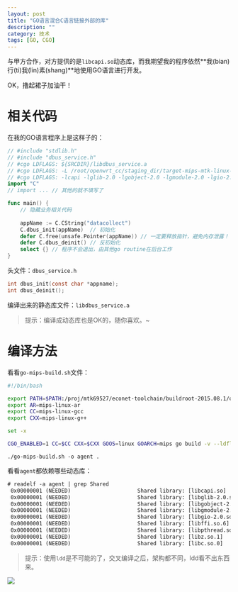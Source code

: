```yaml
---
layout: post
title: "GO语言混合C语言链接外部的库"
description: ""
category: 技术
tags: [GO, CGO]
---
```


与甲方合作，对方提供的是`libcapi.so`动态库，而我期望我的程序依然**我(bian)行(ti)我(lin)素(shang)**地使用GO语言进行开发。

OK，撸起裙子加油干！

<!-- more -->

# 相关代码

在我的GO语言程序上是这样子的：

```go
// #include "stdlib.h"
// #include "dbus_service.h"
// #cgo LDFLAGS: ${SRCDIR}/libdbus_service.a
// #cgo LDFLAGS: -L /root/openwrt_cc/staging_dir/target-mips-mtk-linux-uclibc/usr/lib
// #cgo LDFLAGS: -lcapi -lglib-2.0 -lgobject-2.0 -lgmodule-2.0 -lgio-2.0 -lffi -lpthread -lz
import "C"
// import ... // 其他的就不填写了

func main() {
	// 隐藏业务相关代码
	
	appName := C.CString("datacollect")
	C.dbus_init(appName)  // 初始化
	defer C.free(unsafe.Pointer(appName)) // 一定要释放指针，避免内存泄露！
	defer C.dbus_deinit() // 反初始化
	select {} // 程序不会退出，由其他go routine在后台工作
}
```

头文件：`dbus_service.h`

```c
int dbus_init(const char *appname);
int dbus_deinit();
```

编译出来的静态库文件：`libdbus_service.a`

> 提示：编译成动态库也是OK的，随你喜欢。~

# 编译方法

看看`go-mips-build.sh`文件：

```sh
#!/bin/bash

export PATH=$PATH:/proj/mtk69527/econet-toolchain/buildroot-2015.08.1/output/host/usr/bin
export AR=mips-linux-ar
export CC=mips-linux-gcc
export CXX=mips-linux-g++

set -x

CGO_ENABLED=1 CC=$CC CXX=$CXX GOOS=linux GOARCH=mips go build -v --ldflags '-linkmode external' "$@"
```

`./go-mips-build.sh -o agent .`

看看`agent`都依赖哪些动态库：

```txt
# readelf -a agent | grep Shared
 0x00000001 (NEEDED)                     Shared library: [libcapi.so]
 0x00000001 (NEEDED)                     Shared library: [libglib-2.0.so.0]
 0x00000001 (NEEDED)                     Shared library: [libgobject-2.0.so.0]
 0x00000001 (NEEDED)                     Shared library: [libgmodule-2.0.so.0]
 0x00000001 (NEEDED)                     Shared library: [libgio-2.0.so.0]
 0x00000001 (NEEDED)                     Shared library: [libffi.so.6]
 0x00000001 (NEEDED)                     Shared library: [libpthread.so.0]
 0x00000001 (NEEDED)                     Shared library: [libz.so.1]
 0x00000001 (NEEDED)                     Shared library: [libc.so.0]
```

> 提示：使用`ldd`是不可能的了，交叉编译之后，架构都不同，ldd看不出东西来。


![](https://media-1256569450.cos.ap-chengdu.myqcloud.com/blog/15288047680154.jpg)



